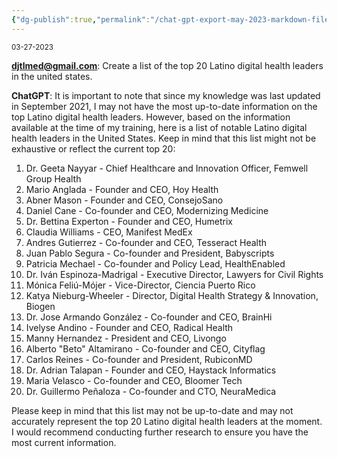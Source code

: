 ```yaml
---
{"dg-publish":true,"permalink":"/chat-gpt-export-may-2023-markdown-files/latino-digital-health-leaders/","tags":["gardenEntry"],"noteIcon":"","created":"","updated":""}
---
```





<sub>03-27-2023</sub>

**djtlmed@gmail.com**: Create a list of the top 20 Latino digital health leaders in the united states. 

**ChatGPT**: It is important to note that since my knowledge was last updated in September 2021, I may not have the most up-to-date information on the top Latino digital health leaders. However, based on the information available at the time of my training, here is a list of notable Latino digital health leaders in the United States. Keep in mind that this list might not be exhaustive or reflect the current top 20:

1. Dr. Geeta Nayyar - Chief Healthcare and Innovation Officer, Femwell Group Health
2. Mario Anglada - Founder and CEO, Hoy Health
3. Abner Mason - Founder and CEO, ConsejoSano
4. Daniel Cane - Co-founder and CEO, Modernizing Medicine
5. Dr. Bettina Experton - Founder and CEO, Humetrix
6. Claudia Williams - CEO, Manifest MedEx
7. Andres Gutierrez - Co-founder and CEO, Tesseract Health
8. Juan Pablo Segura - Co-founder and President, Babyscripts
9. Patricia Mechael - Co-founder and Policy Lead, HealthEnabled
10. Dr. Iván Espinoza-Madrigal - Executive Director, Lawyers for Civil Rights
11. Mónica Feliú-Mójer - Vice-Director, Ciencia Puerto Rico
12. Katya Nieburg-Wheeler - Director, Digital Health Strategy & Innovation, Biogen
13. Dr. Jose Armando González - Co-founder and CEO, BrainHi
14. Ivelyse Andino - Founder and CEO, Radical Health
15. Manny Hernandez - President and CEO, Livongo
16. Alberto "Beto" Altamirano - Co-founder and CEO, Cityflag
17. Carlos Reines - Co-founder and President, RubiconMD
18. Dr. Adrian Talapan - Founder and CEO, Haystack Informatics
19. Maria Velasco - Co-founder and CEO, Bloomer Tech
20. Dr. Guillermo Peñaloza - Co-founder and CTO, NeuraMedica

Please keep in mind that this list may not be up-to-date and may not accurately represent the top 20 Latino digital health leaders at the moment. I would recommend conducting further research to ensure you have the most current information.

